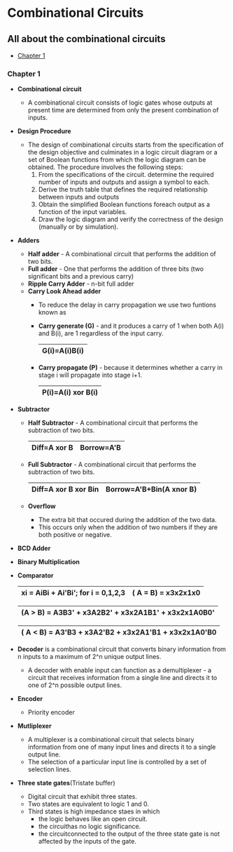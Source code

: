# Combinational Circuits

## All about the combinational circuits

* [Chapter 1](/Digital%20Electronics/Topics/combinational.md#chapter-1)

### Chapter 1

* **Combinational circuit**
  * A combinational circuit consists of logic gates whose outputs at present time are determined from only the present combination of inputs.
* **Design Procedure**
  * The design of combinational circuits starts from the specification of the design objective and culminates in a logic circuit diagram or a set of Boolean functions from which the logic diagram can be obtained. The procedure involves the following steps:
    1. From the specifications of the circuit. determine the required number of inputs and outputs and assign a symbol to each.
    1. Derive the truth table that defines the required relationship between inputs and outputs
    1. Obtain the simplified Boolean functions foreach output as a function of the input variables.
    1. Draw the logic diagram and verify the correctness of the design (manually or by simulation).
* **Adders**
  * **Half adder** - A combinational circuit that performs the addition of two bits.
  * **Full adder** - One that performs the addition of three bits (two significant bits and a previous carry)
  * **Ripple Carry Adder** - n-bit full adder
  * **Carry Look Ahead adder**
    * To reduce the delay in carry propagation we use two funtions known as
    * **Carry generate (G)** - and it produces a carry of 1 when both A(i) and B(i), are 1 regardless of the input carry.

      |G(i)=A(i)B(i)|
      |--|
    * **Carry propagate (P)** - because it determines whether a carry in stage i will propagate into stage i+1.

      |P(i)=A(i) xor B(i)|
      |--|
* **Subtractor**
  * **Half Subtractor** - A combinational circuit that performs the subtraction of two bits.

      |Diff=A xor B|Borrow=A'B|
      |--|--|
  * **Full Subtractor** - A combinational circuit that performs the subtraction of two bits.

      |Diff=A xor B xor Bin|Borrow=A'B+Bin(A xnor B)|
      |--|--|
  * **Overflow**
    * The extra bit that occured during the addition of the two data.
    * This occurs only when the addition of two numbers if they are both positive or negative.
* **BCD Adder**
* **Binary Multiplication**
* **Comparator**

    |xi = AiBi + Ai'Bi'; for i = 0,1,2,3|( A = B) = x3x2x1x0|
    |--|--|

    |(A > B) = A3B3' + x3A2B2' + x3x2A1B1' + x3x2x1A0B0'
    |--|

    |( A < B) = A3'B3 + x3A2'B2 + x3x2A1'B1 + x3x2x1A0'B0
    |--|
* **Decoder** is a combinational circuit that converts binary information from n inputs  to a maximum of 2^n unique output lines.
  * A decoder with enable input can function as a demultiplexer - a circuit that receives information from a single line and directs it to one of 2^n possible output lines.
* **Encoder**
  * Priority encoder
* **Mutliplexer**
  * A multiplexer is a combinational circuit that selects binary information from one of many input lines and directs it to a single output line.
  * The selection of a particular input line is controlled by a set of selection lines.
* **Three state gates**(Tristate buffer)
	* Digital circuit that exhibit three states.
	* Two states are equivalent to logic 1 and 0.
	* Third states is high impedance staes in which
		* the logic behaves like an open circuit.
		* the circuithas no logic significance.
		* the circuitconnected to the output of the three state gate is not affected by the inputs of the gate.
